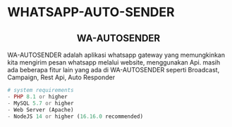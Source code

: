 # WHATSAPP-AUTO-SENDER
## <center>WA-AUTOSENDER</center>

WA-AUTOSENDER adalah aplikasi whatsapp gateway yang memungkinkan kita mengirim pesan whatsapp melalui website, menggunakan Api. masih ada beberapa fitur lain yang ada di WA-AUTOSENDER seperti Broadcast, Campaign, Rest Api, Auto Responder
<br>

```php
# system requirements
- PHP 8.1 or higher
- MySQL 5.7 or higher
- Web Server (Apache)
- NodeJS 14 or higher (16.16.0 recommended)
```

